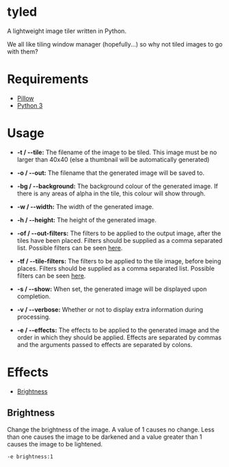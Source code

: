 tyled
=====

A lightweight image tiler written in Python.


We all like tiling window manager (hopefully...) so why not tiled images to go with them?

Requirements
=====

* [Pillow](https://pypi.python.org/pypi/Pillow)
* [Python 3](https://www.python.org/)

Usage
=====

* **-t / --tile:** The filename of the image to be tiled. This image must be no larger than 40x40 (else a thumbnail will be automatically generated)

* **-o / --out:** The filename that the generated image will be saved to.

* **-bg / --background:** The background colour of the generated image. If there is any areas of alpha in the tile, this colour will show through.

* **-w / --width:** The width of the generated image.

* **-h / --height:** The height of the generated image.

* **-of / --out-filters:** The filters to be applied to the output image, after the tiles have been placed. Filters should be supplied as a comma separated list. Possible filters can be seen [here](http://pillow.readthedocs.org/en/latest/reference/ImageFilter.html#filters).

* **-tf / --tile-filters:** The filters to be applied to the tile image, before being places. Filters should be supplied as a comma separated list. Possible filters can be seen [here](http://pillow.readthedocs.org/en/latest/reference/ImageFilter.html#filters).

* **-s / --show:** When set, the generated image will be displayed upon completion.

* **-v / --verbose:** Whether or not to display extra information during processing.

* **-e / --effects:** The effects to be applied to the generated image and the order in which they should be applied. Effects are separated by commas and the arguments passed to effects are separated by colons.

Effects
=====

* [Brightness](#brightness)

## Brightness
Change the brightness of the image. A value of 1 causes no change. Less than one causes the image to be darkened and a value greater than 1 causes the image to be lightened.

```
-e brightness:1
```

